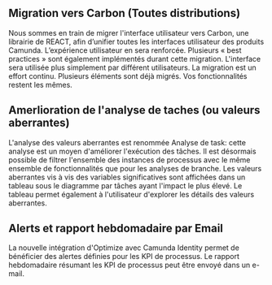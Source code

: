 ## Migration vers Carbon (Toutes distributions)

Nous sommes en train de migrer l'interface utilisateur vers Carbon, une librairie de REACT, afin d’unifier toutes les interfaces utilisateur des produits Camunda. L’expérience utilisateur en sera renforcée. 
Plusieurs « best practices » sont également implémentés durant cette migration. 
L'interface sera utilisée plus simplement par différent utilisateurs.
La migration est un effort continu. Plusieurs éléments sont déjà migrés. 
Vos fonctionnalités restent les mêmes.

## Amerlioration de l'analyse de taches (ou valeurs aberrantes)

L'analyse des valeurs aberrantes est renommée Analyse de task: cette analyse est un moyen d'améliorer l'exécution des tâches. 
Il est désormais possible de filtrer l'ensemble des instances de processus avec le même ensemble de fonctionnalités que pour les analyses de branche. 
Les valeurs aberrantes vis à vis des variables significatives sont affichées dans un tableau sous le diagramme par tâches ayant l'impact le plus élevé. 
Le tableau permet également à l'utilisateur d'explorer les détails des valeurs aberrantes.

## Alerts et rapport hebdomadaire par Email 

La nouvelle intégration d'Optimize avec Camunda Identity permet de bénéficier des alertes définies pour les KPI de processus.
Le rapport hebdomadaire résumant les KPI de processus peut être envoyé dans un e-mail.
